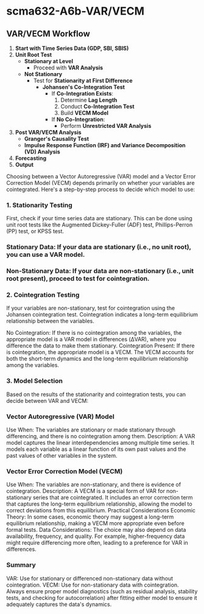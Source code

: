 # scma632-A6b-VAR/VECM
## VAR/VECM Workflow

1. **Start with Time Series Data (GDP, SBI, SBIS)**
2. **Unit Root Test**
   - **Stationary at Level**
     - Proceed with **VAR Analysis**
   - **Not Stationary**
     - Test for **Stationarity at First Difference**
       - **Johansen's Co-Integration Test**
         - If **Co-Integration Exists**:
           1. Determine **Lag Length**
           2. Conduct **Co-Integration Test**
           3. Build **VECM Model**
         - If **No Co-Integration**:
           - Perform **Unrestricted VAR Analysis**
3. **Post VAR/VECM Analysis**
   - **Granger's Causality Test**
   - **Impulse Response Function (IRF) and Variance Decomposition (VD) Analysis**
4. **Forecasting**
5. **Output**




Choosing between a Vector Autoregressive (VAR) model and a Vector Error Correction Model (VECM) depends primarily on whether your variables are cointegrated. Here's a step-by-step process to decide which model to use:

### 1. Stationarity Testing
First, check if your time series data are stationary. This can be done using unit root tests like the Augmented Dickey-Fuller (ADF) test, Phillips-Perron (PP) test, or KPSS test.

### Stationary Data: If your data are stationary (i.e., no unit root), you can use a VAR model.
### Non-Stationary Data: If your data are non-stationary (i.e., unit root present), proceed to test for cointegration.

### 2. Cointegration Testing
If your variables are non-stationary, test for cointegration using the Johansen cointegration test. Cointegration indicates a long-term equilibrium relationship between the variables.

No Cointegration: If there is no cointegration among the variables, the appropriate model is a VAR model in differences (ΔVAR), where you difference the data to make them stationary.
Cointegration Present: If there is cointegration, the appropriate model is a VECM. The VECM accounts for both the short-term dynamics and the long-term equilibrium relationship among the variables.

### 3. Model Selection
Based on the results of the stationarity and cointegration tests, you can decide between VAR and VECM:

### Vector Autoregressive (VAR) Model
Use When: The variables are stationary or made stationary through differencing, and there is no cointegration among them.
Description: A VAR model captures the linear interdependencies among multiple time series. It models each variable as a linear function of its own past values and the past values of other variables in the system.

### Vector Error Correction Model (VECM)
Use When: The variables are non-stationary, and there is evidence of cointegration.
Description: A VECM is a special form of VAR for non-stationary series that are cointegrated. It includes an error correction term that captures the long-term equilibrium relationship, allowing the model to correct deviations from this equilibrium.
Practical Considerations
Economic Theory: In some cases, economic theory may suggest a long-term equilibrium relationship, making a VECM more appropriate even before formal tests.
Data Considerations: The choice may also depend on data availability, frequency, and quality. For example, higher-frequency data might require differencing more often, leading to a preference for VAR in differences.

### Summary
VAR: Use for stationary or differenced non-stationary data without cointegration.
VECM: Use for non-stationary data with cointegration.
Always ensure proper model diagnostics (such as residual analysis, stability tests, and checking for autocorrelation) after fitting either model to ensure it adequately captures the data's dynamics.
